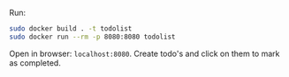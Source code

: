 Run:

```sh
sudo docker build . -t todolist
sudo docker run --rm -p 8080:8080 todolist
```

Open in browser: `localhost:8080`. Create todo's and click on them to mark as completed.
